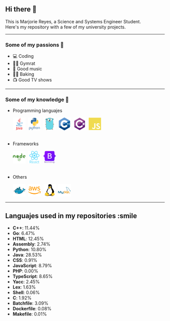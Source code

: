 ## Hi there 👋
This is Marjorie Reyes, a Science and Systems Engineer Student.  
Here's my repository with a few of my university projects.  

-----
  
### Some of my passions 🌟

 - 💻 Coding  
 - 🏋️‍♀️ Gymrat  
 - 🎵 Good music  
 - 🧑‍🍳 Baking  
 - 📺 Good TV shows  

-----
  
### Some of my knowledge 🌟
* Programming languajes
  <div>
  <img src="https://github.com/devicons/devicon/blob/master/icons/java/java-original-wordmark.svg" width="40" height="40"/>&nbsp;
  <img src="https://github.com/devicons/devicon/blob/master/icons/python/python-original-wordmark.svg" width="40" height="40"/>&nbsp;
  <img src="https://github.com/devicons/devicon/blob/master/icons/go/go-original.svg" width="40" height="40"/>&nbsp;
  <img src="https://github.com/devicons/devicon/blob/master/icons/cplusplus/cplusplus-original.svg" width="40" height="40"/>&nbsp;
  <img src="https://github.com/devicons/devicon/blob/master/icons/csharp/csharp-original.svg" width="40" height="40"/>&nbsp;
  <img src="https://github.com/devicons/devicon/blob/master/icons/javascript/javascript-plain.svg" width="40" height="40"/>&nbsp;
  <br> <br>
  </div>

* Frameworks
  <div>
    <img src="https://github.com/devicons/devicon/blob/master/icons/nodejs/nodejs-plain-wordmark.svg" width="40" height="40"/>&nbsp;
    <img src="https://github.com/devicons/devicon/blob/master/icons/react/react-original-wordmark.svg" width="40" height="40"/>&nbsp;
    <img src="https://github.com/devicons/devicon/blob/master/icons/bootstrap/bootstrap-original-wordmark.svg" width="40" height="40"/>&nbsp;
    <br> <br>
  </div>
* Others
  <div>
    <img src="https://github.com/devicons/devicon/blob/master/icons/docker/docker-original.svg" width="40" height="40"/>&nbsp;
    <img src="https://github.com/devicons/devicon/blob/master/icons/amazonwebservices/amazonwebservices-plain-wordmark.svg"width="40" height="40"/>&nbsp;
    <img src="https://github.com/devicons/devicon/blob/master/icons/linux/linux-original.svg" width="40" height="40"/>&nbsp;
    <img src="https://github.com/devicons/devicon/blob/master/icons/mysql/mysql-original-wordmark.svg" width="40" height="40"/>&nbsp;
  </div>
  
-----

## Languajes used in my repositories :smile


- **C++**: 11.44%
- **Go**: 6.47%
- **HTML**: 12.45%
- **Assembly**: 2.74%
- **Python**: 10.80%
- **Java**: 28.53%
- **CSS**: 0.91%
- **JavaScript**: 8.79%
- **PHP**: 0.00%
- **TypeScript**: 8.65%
- **Yacc**: 2.45%
- **Lex**: 1.63%
- **Shell**: 0.06%
- **C**: 1.92%
- **Batchfile**: 3.09%
- **Dockerfile**: 0.08%
- **Makefile**: 0.01%
